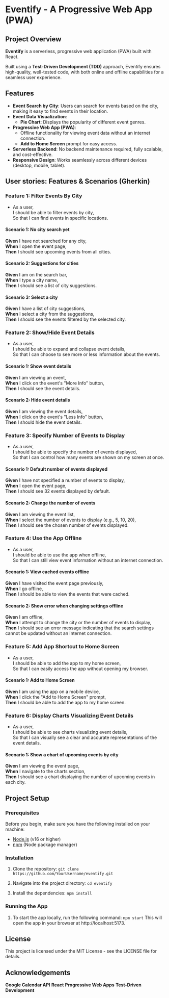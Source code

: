 # Eventify - A Progressive Web App (PWA)

## Project Overview

**Eventify** is a serverless, progressive web application (PWA) built with React. 

Built using a **Test-Driven Development (TDD)** approach, Eventify ensures high-quality, well-tested code, with both online and offline capabilities for a seamless user experience.

## Features

- **Event Search by City**: Users can search for events based on the city, making it easy to find events in their location.
- **Event Data Visualization**:  
  - **Pie Chart**: Displays the popularity of different event genres.
- **Progressive Web App (PWA)**:  
  - Offline functionality for viewing event data without an internet connection.  
  - **Add to Home Screen** prompt for easy access.  
- **Serverless Backend**: No backend maintenance required, fully scalable, and cost-effective.
- **Responsive Design**: Works seamlessly across different devices (desktop, mobile, tablet).

## User stories: Features & Scenarios (Gherkin)

### Feature 1: Filter Events By City
- As a user,  
  I should be able to filter events by city,  
  So that I can find events in specific locations.

#### Scenario 1: No city search yet
**Given** I have not searched for any city,  
**When** I open the event page,  
**Then** I should see upcoming events from all cities.

#### Scenario 2: Suggestions for cities
**Given** I am on the search bar,  
**When** I type a city name,  
**Then** I should see a list of city suggestions.

#### Scenario 3: Select a city
**Given** I have a list of city suggestions,  
**When** I select a city from the suggestions,  
**Then** I should see the events filtered by the selected city.

### Feature 2: Show/Hide Event Details
- As a user,  
  I should be able to expand and collapse event details,  
  So that I can choose to see more or less information about the events.

#### Scenario 1: Show event details
**Given** I am viewing an event,  
**When** I click on the event's "More Info" button,  
**Then** I should see the event details.

#### Scenario 2: Hide event details
**Given** I am viewing the event details,  
**When** I click on the event's "Less Info" button,  
**Then** I should hide the event details.

### Feature 3: Specify Number of Events to Display
- As a user,  
  I should be able to specify the number of events displayed,  
  So that I can control how many events are shown on my screen at once.

#### Scenario 1: Default number of events displayed
**Given** I have not specified a number of events to display,  
**When** I open the event page,  
**Then** I should see 32 events displayed by default.

#### Scenario 2: Change the number of events
**Given** I am viewing the event list,  
**When** I select the number of events to display (e.g., 5, 10, 20),  
**Then** I should see the chosen number of events displayed.

### Feature 4: Use the App Offline
- As a user,  
  I should be able to use the app when offline,  
  So that I can still view event information without an internet connection.

#### Scenario 1: View cached events offline
**Given** I have visited the event page previously,  
**When** I go offline,  
**Then** I should be able to view the events that were cached.

#### Scenario 2: Show error when changing settings offline
**Given** I am offline,  
**When** I attempt to change the city or the number of events to display,  
**Then** I should see an error message indicating that the search settings cannot be updated without an internet connection.

### Feature 5: Add App Shortcut to Home Screen
- As a user,  
  I should be able to add the app to my home screen,  
  So that I can easily access the app without opening my browser.

#### Scenario 1: Add to Home Screen
**Given** I am using the app on a mobile device,  
**When** I click the "Add to Home Screen" prompt,  
**Then** I should be able to add the app to my home screen.

### Feature 6: Display Charts Visualizing Event Details
- As a user,  
  I should be able to see charts visualizing event details,  
  So that I can visually see a clear and accurate representations of the event details.  

#### Scenario 1: Show a chart of upcoming events by city
**Given** I am viewing the event page,  
**When** I navigate to the charts section,  
**Then** I should see a chart displaying the number of upcoming events in each city.

## Project Setup

### Prerequisites

Before you begin, make sure you have the following installed on your machine:
- [Node.js](https://nodejs.org/) (v16 or higher)
- [npm](https://www.npmjs.com/) (Node package manager)

### Installation

1. Clone the repository:
   `git clone https://github.com/YourUsername/eventify.git`

2. Navigate into the project directory:
    `cd eventify`

3. Install the dependencies:
    `npm install`

### Running the App
1. To start the app locally, run the following command:
    `npm start`
    This will open the app in your browser at http://localhost:5173.

## License
This project is licensed under the MIT License - see the LICENSE file for details.

## Acknowledgements
**Google Calendar API**
**React**
**Progressive Web Apps**
**Test-Driven Development**
